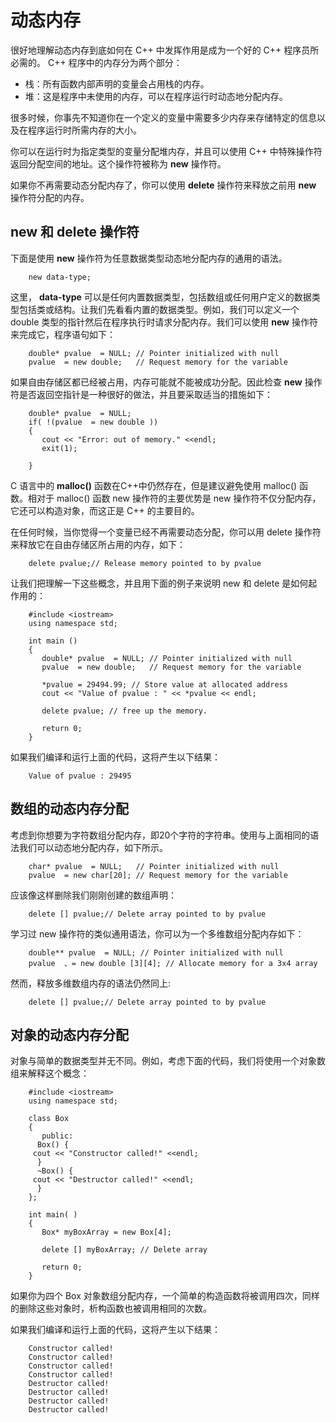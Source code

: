 # 动态内存

很好地理解动态内存到底如何在 C++ 中发挥作用是成为一个好的 C++ 程序员所必需的。 C++ 程序中的内存分为两个部分：

- 栈：所有函数内部声明的变量会占用栈的内存。　　　　
- 堆：这是程序中未使用的内存，可以在程序运行时动态地分配内存。

很多时候，你事先不知道你在一个定义的变量中需要多少内存来存储特定的信息以及在程序运行时所需内存的大小。

你可以在运行时为指定类型的变量分配堆内存，并且可以使用 C++ 中特殊操作符返回分配空间的地址。这个操作符被称为 **new** 操作符。

如果你不再需要动态分配内存了，你可以使用 **delete** 操作符来释放之前用 **new** 操作符分配的内存。

## new 和 delete 操作符

下面是使用 **new** 操作符为任意数据类型动态地分配内存的通用的语法。

```
    new data-type;
```

这里， **data-type** 可以是任何内置数据类型，包括数组或任何用户定义的数据类型包括类或结构。让我们先看看内置的数据类型。例如，我们可以定义一个 double 类型的指针然后在程序执行时请求分配内存。我们可以使用 **new** 操作符来完成它，程序语句如下：

```
    double* pvalue  = NULL; // Pointer initialized with null
    pvalue  = new double;   // Request memory for the variable
```

如果自由存储区都已经被占用，内存可能就不能被成功分配。因此检查 **new** 操作符是否返回空指针是一种很好的做法，并且要采取适当的措施如下：

```
    double* pvalue  = NULL;
    if( !(pvalue  = new double ))
    {
       cout << "Error: out of memory." <<endl;
       exit(1);

    }
```

C 语言中的 **malloc()** 函数在C++中仍然存在，但是建议避免使用 malloc() 函数。相对于 malloc() 函数 new 操作符的主要优势是 new 操作符不仅分配内存，它还可以构造对象，而这正是 C++ 的主要目的。　　　　

在任何时候，当你觉得一个变量已经不再需要动态分配，你可以用 delete 操作符来释放它在自由存储区所占用的内存，如下：

```
    delete pvalue;// Release memory pointed to by pvalue
```

让我们把理解一下这些概念，并且用下面的例子来说明 new 和 delete 是如何起作用的：

```
    #include <iostream>
    using namespace std;

    int main ()
    {
       double* pvalue  = NULL; // Pointer initialized with null
       pvalue  = new double;   // Request memory for the variable

       *pvalue = 29494.99; // Store value at allocated address
       cout << "Value of pvalue : " << *pvalue << endl;

       delete pvalue; // free up the memory.

       return 0;
    }
```

如果我们编译和运行上面的代码，这将产生以下结果：

```
    Value of pvalue : 29495
```

## 数组的动态内存分配

考虑到你想要为字符数组分配内存，即20个字符的字符串。使用与上面相同的语法我们可以动态地分配内存，如下所示。

```
    char* pvalue  = NULL;   // Pointer initialized with null
    pvalue  = new char[20]; // Request memory for the variable
```

应该像这样删除我们刚刚创建的数组声明：

```
    delete [] pvalue;// Delete array pointed to by pvalue
```

学习过 new 操作符的类似通用语法，你可以为一个多维数组分配内存如下：

```
    double** pvalue  = NULL; // Pointer initialized with null
    pvalue  、= new double [3][4]; // Allocate memory for a 3x4 array
```

然而，释放多维数组内存的语法仍然同上:

```
    delete [] pvalue;// Delete array pointed to by pvalue
```

## 对象的动态内存分配

对象与简单的数据类型并无不同。例如，考虑下面的代码，我们将使用一个对象数组来解释这个概念：

```
    #include <iostream>
    using namespace std;

    class Box
    {
       public:
      Box() { 
     cout << "Constructor called!" <<endl; 
      }
      ~Box() { 
     cout << "Destructor called!" <<endl; 
      }
    };

    int main( )
    {
       Box* myBoxArray = new Box[4];

       delete [] myBoxArray; // Delete array

       return 0;
    }
```

如果你为四个 Box 对象数组分配内存，一个简单的构造函数将被调用四次，同样的删除这些对象时，析构函数也被调用相同的次数。

如果我们编译和运行上面的代码，这将产生以下结果：

```
    Constructor called!
    Constructor called!
    Constructor called!
    Constructor called!
    Destructor called!
    Destructor called!
    Destructor called!
    Destructor called!
```